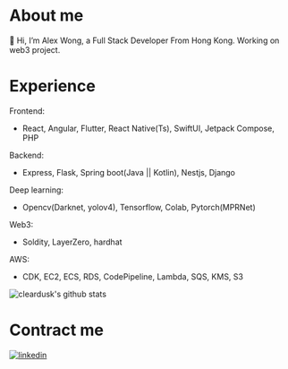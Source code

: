 # About me
👋 Hi, I’m Alex Wong, a Full Stack Developer From Hong Kong. Working on web3 project. 

# Experience
Frontend:
- React, Angular, Flutter, React Native(Ts), SwiftUI, Jetpack Compose, PHP

Backend:
- Express, Flask, Spring boot(Java || Kotlin), Nestjs, Django

Deep learning:
- Opencv(Darknet, yolov4), Tensorflow, Colab, Pytorch(MPRNet)

Web3:
- Soldity, LayerZero, hardhat

AWS:
- CDK, EC2, ECS, RDS, CodePipeline, Lambda, SQS, KMS, S3

![cleardusk's github stats](https://github-readme-stats.vercel.app/api?username=Alex-Wong-HK&show_icons=true&count_private=true&hide=prs&theme=default_repocard)

# Contract me
[![linkedin](https://img.shields.io/badge/LinkedIn-0077B5?style=for-the-badge&logo=linkedin&logoColor=white)](https://www.linkedin.com/in/alex-wong-10b7b41a5/)
